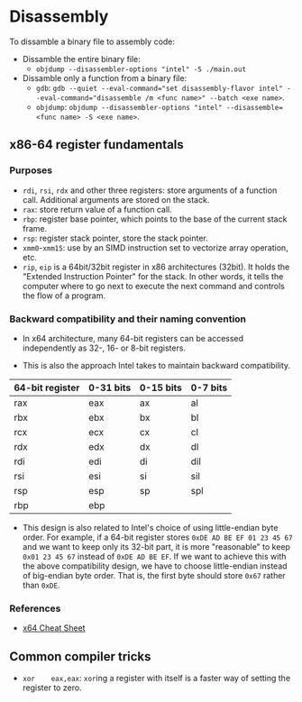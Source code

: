 # Disassembly

To dissamble a binary file to assembly code:

* Dissamble the entire binary file:
    * `objdump --disassembler-options "intel" -S ./main.out`
* Dissamble only a function from a binary file:
    * `gdb`: `gdb --quiet --eval-command="set disassembly-flavor intel" --eval-command="disassemble /m <func name>" --batch <exe name>`.
    * `objdump`: `objdump --disassembler-options "intel" --disassemble=<func name> -S <exe name>`.

## x86-64 register fundamentals


### Purposes
* `rdi`, `rsi`, `rdx` and other three registers: store arguments of a function call. Additional arguments are
stored on the stack.
* `rax`: store return value of a function call.
* `rbp`: register base pointer, which points to the base of the current stack frame.
* `rsp`: register stack pointer, store the stack pointer.
* `xmm0`-`xmm15`: use by an SIMD instruction set to vectorize array operation, etc.
* `rip`, `eip` is a 64bit/32bit register  in x86 architectures (32bit). It holds the "Extended Instruction Pointer" for the stack. In other words, it tells the computer where to go next to execute the next command and controls the flow of a program.

### Backward compatibility and their naming convention

* In x64 architecture, many 64-bit registers can be accessed independently as 32-, 16- or 8-bit registers.

* This is also the approach Intel takes to maintain backward compatibility.

| 64-bit register | 0-31 bits   | 0-15 bits  | 0-7 bits   |
| --------------- | ----------- |----------- |----------- |
| rax             | eax         | ax         | al         |
| rbx             | ebx         | bx         | bl         |
| rcx             | ecx         | cx         | cl         |
| rdx             | edx         | dx         | dl         |
| rdi             | edi         | di         | dil        |
| rsi             | esi         | si         | sil        |
| rsp             | esp         | sp         | spl        |
| rbp             | ebp         |            |            |

* This design is also related to Intel's choice of using little-endian byte order. For example, if a 64-bit
register stores `0xDE AD BE EF 01 23 45 67` and we want to keep only its 32-bit part, it is more "reasonable" to
keep `0x01 23 45 67` instead of `0xDE AD BE EF`. If we want to achieve this with the above compatibility design,
we have to choose little-endian instead of big-endian byte order. That is, the first byte should store `0x67`
rather than `0xDE`.

### References

* [x64 Cheat Sheet](https://cs.brown.edu/courses/cs033/docs/guides/x64_cheatsheet.pdf)

## Common compiler tricks

* `xor    eax,eax`: `xor`ing a register with itself is a faster way of setting
the register to zero.
